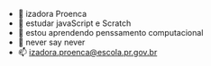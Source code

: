 - 👋 izadora Proenca
- 👀 estudar javaScript e Scratch
- 🌱 estou aprendendo penssamento computacional
- 💞️ never say never 
- 📫 izadora.proenca@escola.pr.gov.br
